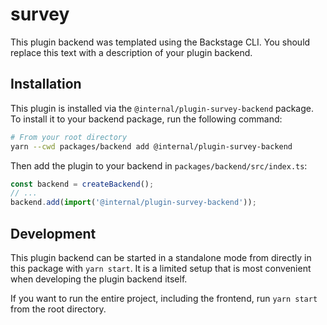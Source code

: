 # survey

This plugin backend was templated using the Backstage CLI. You should replace this text with a description of your plugin backend.

## Installation

This plugin is installed via the `@internal/plugin-survey-backend` package. To install it to your backend package, run the following command:

```bash
# From your root directory
yarn --cwd packages/backend add @internal/plugin-survey-backend
```

Then add the plugin to your backend in `packages/backend/src/index.ts`:

```ts
const backend = createBackend();
// ...
backend.add(import('@internal/plugin-survey-backend'));
```

## Development

This plugin backend can be started in a standalone mode from directly in this
package with `yarn start`. It is a limited setup that is most convenient when
developing the plugin backend itself.

If you want to run the entire project, including the frontend, run `yarn start` from the root directory.
